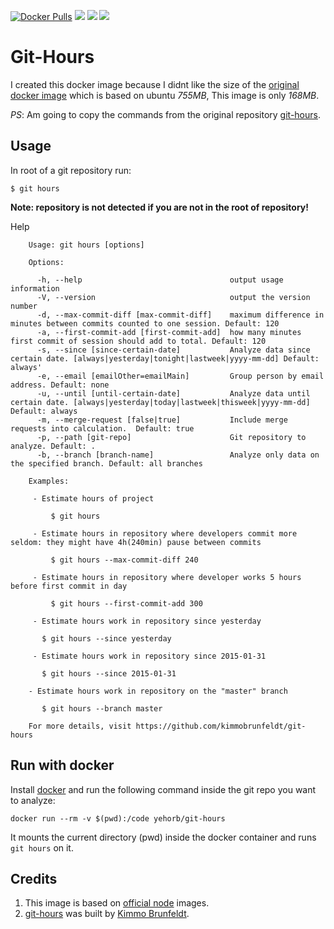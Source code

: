 [![Docker Pulls](https://img.shields.io/docker/pulls/yehorb/git-hours-docker.svg)](https://hub.docker.com/r/yehorb/git-hours-docker/) [![](https://images.microbadger.com/badges/image/yehorb/git-hours-docker.svg)](https://microbadger.com/images/yehorb/git-hours-docker "Get your own image badge on microbadger.com") [![](https://images.microbadger.com/badges/version/yehorb/git-hours-docker.svg)](https://microbadger.com/images/yehorb/git-hours-docker "Get your own version badge on microbadger.com") [![](https://images.microbadger.com/badges/commit/yehorb/git-hours-docker.svg)](https://microbadger.com/images/yehorb/git-hours-docker "Get your own commit badge on microbadger.com")


# Git-Hours

I created this docker image because I didnt like the size of the [original docker image](http://hub.docker.com/r/khor/git-hours) 
which is based on ubuntu *755MB*, This image is only *168MB*.

_PS_: Am going to copy the commands from the original repository [git-hours](https://github.com/kimmobrunfeldt/git-hours).

## Usage

In root of a git repository run:

    $ git hours

**Note: repository is not detected if you are not in the root of repository!**

Help

```
    Usage: git hours [options]

    Options:

      -h, --help                                 output usage information
      -V, --version                              output the version number
      -d, --max-commit-diff [max-commit-diff]    maximum difference in minutes between commits counted to one session. Default: 120
      -a, --first-commit-add [first-commit-add]  how many minutes first commit of session should add to total. Default: 120
      -s, --since [since-certain-date]           Analyze data since certain date. [always|yesterday|tonight|lastweek|yyyy-mm-dd] Default: always'
      -e, --email [emailOther=emailMain]         Group person by email address. Default: none
      -u, --until [until-certain-date]           Analyze data until certain date. [always|yesterday|today|lastweek|thisweek|yyyy-mm-dd] Default: always
      -m, --merge-request [false|true]           Include merge requests into calculation.  Default: true
      -p, --path [git-repo]                      Git repository to analyze. Default: .
      -b, --branch [branch-name]                 Analyze only data on the specified branch. Default: all branches

    Examples:

     - Estimate hours of project

         $ git hours

     - Estimate hours in repository where developers commit more seldom: they might have 4h(240min) pause between commits

         $ git hours --max-commit-diff 240

     - Estimate hours in repository where developer works 5 hours before first commit in day

         $ git hours --first-commit-add 300

     - Estimate hours work in repository since yesterday

       $ git hours --since yesterday

     - Estimate hours work in repository since 2015-01-31

       $ git hours --since 2015-01-31
       
    - Estimate hours work in repository on the "master" branch

       $ git hours --branch master

    For more details, visit https://github.com/kimmobrunfeldt/git-hours
```

## Run with docker

Install [docker](http://www.docker.com/) and run the following command inside the git repo you want to analyze:

```
docker run --rm -v $(pwd):/code yehorb/git-hours
```

It mounts the current directory (pwd) inside the docker container and runs `git hours` on it.


## Credits

1. This image is based on [official node](https://hub.docker.com/_/node) images.
2. [git-hours](https://github.com/kimmobrunfeldt/git-hours) was built by [Kimmo Brunfeldt](https://github.com/kimmobrunfeldt).

